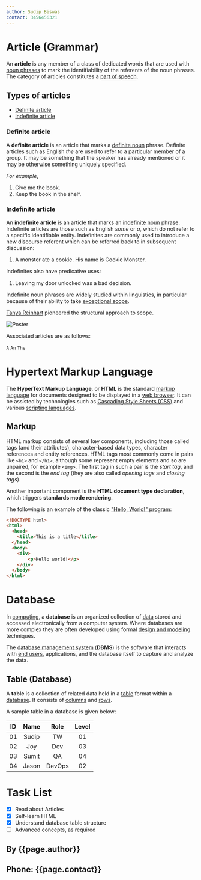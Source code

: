 ```yaml
---
author: Sudip Biswas
contact: 3456456321
---
```



# Article (Grammar)

An **article** is any member of a class of dedicated words that are used with [noun phrases](https://en.wikipedia.org/wiki/Noun_phrase) to mark the identifiability of the referents of the noun phrases. The category of articles constitutes a [part of speech](https://en.wikipedia.org/wiki/Part_of_speech).

## Types of articles

- [Definite article](#definite-article) 
- [Indefinite article](#indefinite-article)

### Definite article 

A **definite article** is an article that marks a [definite noun](https://en.wikipedia.org/wiki/Definiteness) phrase. Definite articles such as English _the_ are used to refer to a particular member of a group. It may be something that the speaker has already mentioned or it may be otherwise something uniquely specified.

_For example_,

1.  Give me the book.
2.  Keep the book in the shelf.

### Indefinite article

An **indefinite article** is an article that marks an [indefinite noun](https://en.wikipedia.org/wiki/Definiteness) phrase. Indefinite articles are those such as English _some_ or _a_, which do not refer to a specific identifiable entity. Indefinites are commonly used to introduce a new discourse referent which can be referred back to in subsequent discussion:

1.  A monster ate a cookie. His name is Cookie Monster.

Indefinites also have predicative uses:

1.  Leaving my door unlocked was a bad decision.

Indefinite noun phrases are widely studied within linguistics, in particular because of their ability to take [exceptional scope](https://en.wikipedia.org/wiki/Scope_(formal_semantics)#Exceptional_scope).

[Tanya Reinhart](https://en.wikipedia.org/wiki/Tanya_Reinhart) pioneered the structural approach to scope.

![Poster](https://upload.wikimedia.org/wikipedia/commons/e/e9/Tanya_reinhart.jpg)

Associated articles are as follows: 

`A` `An` `The`

# Hypertext Markup Language

The **HyperText Markup Language**, or **HTML** is the standard [markup language](https://en.wikipedia.org/wiki/Markup_language) for documents designed to be displayed in a [web browser](https://en.wikipedia.org/wiki/Web_browser). It can be assisted by technologies such as [Cascading Style Sheets (CSS)](https://en.wikipedia.org/wiki/CSS) and various [scripting languages](https://en.wikipedia.org/wiki/Scripting_language).

## Markup

HTML markup consists of several key components, including those called tags (and their attributes), character-based data types, character references and entity references. HTML tags most commonly come in pairs like `<h1>` and `</h1>`, although some represent empty elements and so are unpaired, for example `<img>`. The first tag in such a pair is the _start tag_, and the second is the _end tag_ (they are also called _opening tags_ and _closing tags_).

Another important component is the **HTML document type declaration**, which triggers **standards mode rendering**.

The following is an example of the classic ["Hello, World!" program](https://en.wikipedia.org/wiki/%22Hello,_World!%22_program):

```html
<!DOCTYPE html>
<html>
  <head>
    <title>This is a title</title>
  </head>
  <body>
    <div>
        <p>Hello world!</p>
    </div>
  </body>
</html>
````

# Database

In [computing](https://en.wikipedia.org/wiki/Computing), a **database** is an organized collection of [data](https://en.wikipedia.org/wiki/Data_(computing)) stored and accessed electronically from a computer system. Where databases are more complex they are often developed using formal [design and modeling](https://en.wikipedia.org/wiki/Database#Design_and_modeling) techniques.

The [database management system](https://en.wikipedia.org/wiki/Database#Database_management_system) (**DBMS**) is the software that interacts with [end users](https://en.wikipedia.org/wiki/End_user), applications, and the database itself to capture and analyze the data. 

## Table (Database)

A **table** is a collection of related data held in a [table](https://en.wikipedia.org/wiki/Table_(information)) format within a [database](#database). It consists of [columns](https://en.wikipedia.org/wiki/Column_(database)) and [rows](https://en.wikipedia.org/wiki/Row_(database)).

A sample table in a database is given below: 

| ID | Name | Role | Level |
|:--:|:-----:|:------:|:-------:|
| 01 | Sudip | TW | 01 |
| 02 | Joy | Dev | 03 |
|03 | Sumit | QA | 04 |
|04 | Jason | DevOps | 02 |

# Task List

- [x] Read about Articles
- [x] Self-learn HTML
- [x] Understand database table structure
- [ ] Advanced concepts, as required  

## By {{page.author}}
## Phone: {{page.contact}}


